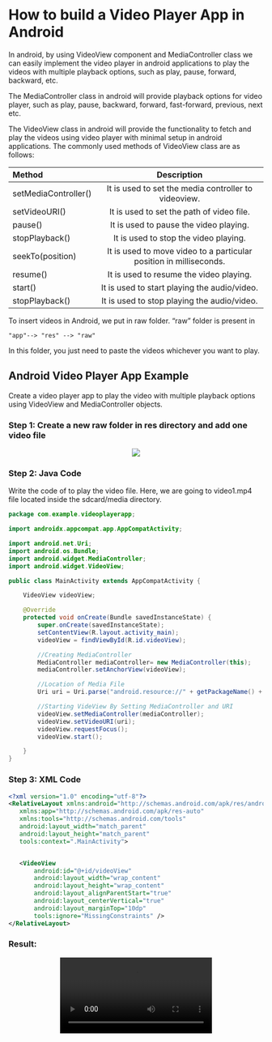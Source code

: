 # How to build a Video Player App in Android
In android, by using VideoView component and MediaController class we can easily implement the video player in android applications to play the videos with multiple playback options, such as play, pause, forward, backward, etc.

The MediaController class in android will provide playback options for video player, such as play, pause, backward, forward, fast-forward, previous, next etc.

The VideoView class in android will provide the functionality to fetch and play the videos using video player with minimal setup in android applications. 
The commonly used methods of VideoView class are as follows:

| Method                 | Description                                                        | 
| :---                   |     :---:                                                          |      
| setMediaController()   | It is used to set the media controller to videoview.               | 
| setVideoURI()          | It is used to set the path of video file.                          | 
| pause()	               | It is used to pause the video playing.                             | 
| stopPlayback()	       | It is used to stop the video playing.                              | 
| seekTo(position)       | It is used to move video to a particular position in milliseconds. |
| resume()               | It is used to resume the video playing.                            | 
| start()	               | It is used to start playing the audio/video.                       | 
|  stopPlayback()	       | It is used to stop playing the audio/video.                        | 

To insert videos in Android, we put in raw folder. “raw” folder is present in 
  ```
 "app"--> "res" --> "raw"
 ```
In this folder, you just need to paste the videos whichever you want to play.

## Android Video Player App Example
Create a video player app to play the video with multiple playback options using VideoView and MediaController objects.

### Step 1: Create a new raw folder in res directory and add one video file

<p align="center" width="50%"><img src="https://user-images.githubusercontent.com/80222700/143220353-0e55db79-9650-4459-bae1-c273f24c92b4.png"></p>

### Step 2: Java Code
Write the code of to play the video file. Here, we are going to video1.mp4 file located inside the sdcard/media directory.

```java
package com.example.videoplayerapp;

import androidx.appcompat.app.AppCompatActivity;

import android.net.Uri;
import android.os.Bundle;
import android.widget.MediaController;
import android.widget.VideoView;

public class MainActivity extends AppCompatActivity {

    VideoView videoView;

    @Override
    protected void onCreate(Bundle savedInstanceState) {
        super.onCreate(savedInstanceState);
        setContentView(R.layout.activity_main);
        videoView = findViewById(R.id.videoView);

        //Creating MediaController
        MediaController mediaController= new MediaController(this);
        mediaController.setAnchorView(videoView);

        //Location of Media File
        Uri uri = Uri.parse("android.resource://" + getPackageName() + "/" + R.raw.video1);

        //Starting VideView By Setting MediaController and URI
        videoView.setMediaController(mediaController);
        videoView.setVideoURI(uri);
        videoView.requestFocus();
        videoView.start();

    }
}
```

### Step 3: XML Code

 ```xml
<?xml version="1.0" encoding="utf-8"?>
<RelativeLayout xmlns:android="http://schemas.android.com/apk/res/android"
    xmlns:app="http://schemas.android.com/apk/res-auto"
    xmlns:tools="http://schemas.android.com/tools"
    android:layout_width="match_parent"
    android:layout_height="match_parent"
    tools:context=".MainActivity">


    <VideoView
        android:id="@+id/videoView"
        android:layout_width="wrap_content"
        android:layout_height="wrap_content"
        android:layout_alignParentStart="true"
        android:layout_centerVertical="true"
        android:layout_marginTop="10dp"
        tools:ignore="MissingConstraints" />
</RelativeLayout>

 ```

### Result: 

<p align="center" width="50%"><video src="https://user-images.githubusercontent.com/80222700/143227233-0fb89667-1e2a-45e9-987e-8faa62c03826.mp4"></p>

